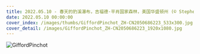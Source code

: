 ```yaml
---
title: 2022.05.10 - 春天的豹溪瀑布，吉福德·平肖国家森林，美国华盛顿州 (© Stephen Matera/Tandem Stills + Motion)
date: 2022.05.10 00:00:00
cover_index: /images/thumbs/GiffordPinchot_ZH-CN2050686223_533x300.jpg
cover_detail: /images/GiffordPinchot_ZH-CN2050686223_1920x1080.jpg
---
```


![GiffordPinchot](/images/GiffordPinchot_ZH-CN2050686223_1920x1080.jpg)
